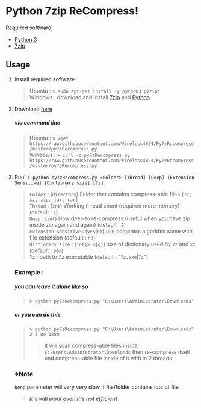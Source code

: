 # Python 7zip ReCompress!
Required software
+ [Python 3](https://www.python.org/downloads)
+ [7zip](https://www.7-zip.org/download.html)
## Usage
1. Install required software
	> Ubuntu : `$ sudo apt-get install -y python3 p7zip*`  
	> Windows : download and install [7zip](https://www.7-zip.org/download.html) and [Python](https://www.python.org/downloads)
	
2. Download [here](https://raw.githubusercontent.com/Wireless4024/Py7zRecompress/master/py7zRecompress.py)  
	##### via command line  
	> Ubuntu : `$ wget https://raw.githubusercontent.com/Wireless4024/Py7zRecompress/master/py7zRecompress.py`  
	> Windows : `> curl -o py7zRecompress.py https://raw.githubusercontent.com/Wireless4024/Py7zRecompress/master/py7zRecompress.py`

3. Run! `$ python py7zRecompress.py <Folder> [Thread] [Deep] [Extension Sensitive] [Dictionary size] [7z]` 
	> `Folder` : (`directory`) Folder that contains compress-able files `[7z, xz, zip, jar, rar]`  
	> `Thread` : (`int`) Working thread count (required more memory) (default : `1`)  
	> `Deep`   : (`int`) How deep to re-compress (useful when you have zip inside zip again and again) (default : `2`)  
	> `Extension Sensitive` : (`yes`|`no`) use compress algorithm same with file extension (default : `no`)  
	> `Dictionary size`     : (`int{k|m|g}`) size of dictionary used by `7z` and `xz` (default : `96m`)  
	> `7z`     : path to 7z executable (default : "`7z.exe`|`7z`")  
	
	### Example : 
	##### you can leave it alone like so
	>`> python py7zRecompress.py "C:\Users\Administrator\Downloads"`  
	##### or you can do this
	>`> python py7zRecompress.py "C:\Users\Administrator\Downloads" 2 5 no 128m`
	>> it will scan compress-able files inside `C:\Users\Administrator\Downloads` then re-compress itself and compress-able file inside of it with in 2 threads

	### *Note
	`Deep` parameter will very very slow if file/folder contains lots of file  
	> _**it's will work even it's not efficient**_
